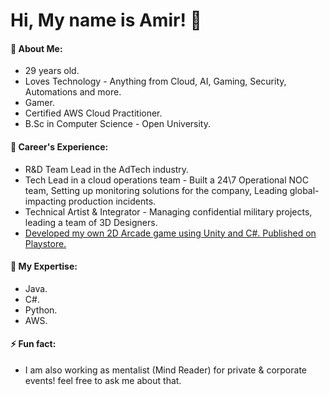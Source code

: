# Hi, My name is Amir! 👋


#### 💬 About Me:
- 29 years old.
- Loves Technology - Anything from Cloud, AI, Gaming, Security, Automations and more.
- Gamer.
- Certified AWS Cloud Practitioner.
- B.Sc in Computer Science - Open University.

#### 💼 Career's Experience:
- R&D Team Lead in the AdTech industry.
- Tech Lead in a cloud operations team - Built a 24\7 Operational NOC team, Setting up monitoring solutions for the company, Leading global-impacting production incidents.
- Technical Artist & Integrator - Managing confidential military projects, leading a team of 3D Designers.
- [Developed my own 2D Arcade game using Unity and C#. Published on Playstore.](https://github.com/amirb401/Shit-Man---Android-Arcade-Game)

#### 🔭 My Expertise:
- Java.
- C#.
- Python.
- AWS.

#### ⚡ Fun fact: 
- I am also working as mentalist (Mind Reader) for private & corporate events! feel free to ask me about that.


<!--
**amirb401/amirb401** is a ✨ _special_ ✨ repository because its `README.md` (this file) appears on your GitHub profile.

Here are some ideas to get you started:

- 🔭 I’m currently working on ...
- 🌱 I’m currently learning ...
- 👯 I’m looking to collaborate on ...
- 🤔 I’m looking for help with ...
- 💬 Ask me about ...
- 📫 How to reach me: ...
- 😄 Pronouns: ...
- ⚡ Fun fact: ...

-->
